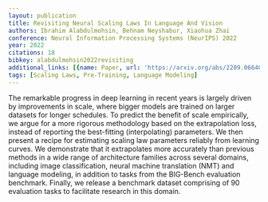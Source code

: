 ```yaml
---
layout: publication
title: Revisiting Neural Scaling Laws In Language And Vision
authors: Ibrahim Alabdulmohsin, Behnam Neyshabur, Xiaohua Zhai
conference: Neural Information Processing Systems (NeurIPS) 2022
year: 2022
citations: 18
bibkey: alabdulmohsin2022revisiting
additional_links: [{name: Paper, url: 'https://arxiv.org/abs/2209.06640'}]
tags: [Scaling Laws, Pre-Training, Language Modeling]
---
```

The remarkable progress in deep learning in recent years is largely driven by
improvements in scale, where bigger models are trained on larger datasets for
longer schedules. To predict the benefit of scale empirically, we argue for a
more rigorous methodology based on the extrapolation loss, instead of reporting
the best-fitting (interpolating) parameters. We then present a recipe for
estimating scaling law parameters reliably from learning curves. We demonstrate
that it extrapolates more accurately than previous methods in a wide range of
architecture families across several domains, including image classification,
neural machine translation (NMT) and language modeling, in addition to tasks
from the BIG-Bench evaluation benchmark. Finally, we release a benchmark
dataset comprising of 90 evaluation tasks to facilitate research in this
domain.